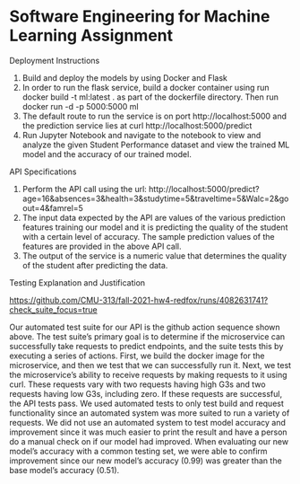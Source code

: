 # Software Engineering for Machine Learning Assignment

Deployment Instructions

1) Build and deploy the models by using Docker and Flask
2) In order to run the flask service, build a docker container using run docker build -t ml:latest . as part of the dockerfile directory. Then run docker run -d -p 5000:5000 ml
3) The default route to run the service is on port http://localhost:5000 and the prediction service lies at curl http://localhost:5000/predict
4) Run Jupyter Notebook and navigate to the notebook to view and analyze the given Student Performance dataset and view the trained ML model and the accuracy of our trained model.

API Specifications

1) Perform the API call using the url: http://localhost:5000/predict?age=16&absences=3&health=3&studytime=5&traveltime=5&Walc=2&goout=4&famrel=5
2) The input data expected by the API are values of the various prediction features training our model and it is predicting the quality of the student with a certain level of accuracy. The sample prediction values of the features are provided in the above API call.
3) The output of the service is a numeric value that determines the quality of the student after predicting the data.


Testing Explanation and Justification  

https://github.com/CMU-313/fall-2021-hw4-redfox/runs/4082631741?check_suite_focus=true  

Our automated test suite for our API is the github action sequence shown above. The test suite’s primary goal is to determine if the microservice can successfully take requests to predict endpoints, and the suite tests this by executing a series of actions. First, we build the docker image for the microservice, and then we test that we can successfully run it. Next, we test the microservice’s ability to receive requests by making requests to it using curl. These requests vary with two requests having high G3s and two requests having low G3s, including zero. If these requests are successful, the API tests pass. We used automated tests to only test build and request functionality since an automated system was more suited to run a variety of requests. We did not use an automated system to test model accuracy and improvement since it was much easier to print the result and have a person do a manual check on if our model had improved. When evaluating our new model’s accuracy with a common testing set, we were able to confirm improvement since our new model’s accuracy (0.99) was greater than the base model’s accuracy (0.51).
